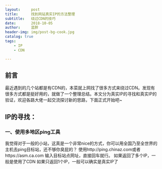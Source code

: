 ```yaml
---
layout:     post
title:      找到网站真实IP的方法整理
subtitle:   绕过CDN的技巧
date:       2018-10-05
author:     蓝胖
header-img: img/post-bg-cook.jpg
catalog: true
tags:
    - IP
    - CDN

---
```



## 前言


最近遇到的几个站都是有CDN的，本菜就上网找了很多方式来绕过CDN。发现有很多方式都是挺好用的，就做了一个整理总结。本文分为真实IP的寻找和真实IP的验证，欢迎各路大佬一起交流探讨新的思路，下面正式开始吧~


## IP的寻找：
### 一、使用多地区ping工具
我觉得对于一般的小站，这真是一个非常nice的方式，你可以用全国乃至全世界的主机去ping目标站，还不够你臭屁的？
使用http://ping.chinaz.com或者https://asm.ca.com 输入目标站点网址，直接回车就行。
如果返回了多个IP，一般是使用了CDN
如果只返回1个IP，一般可以确实是真实IP了

